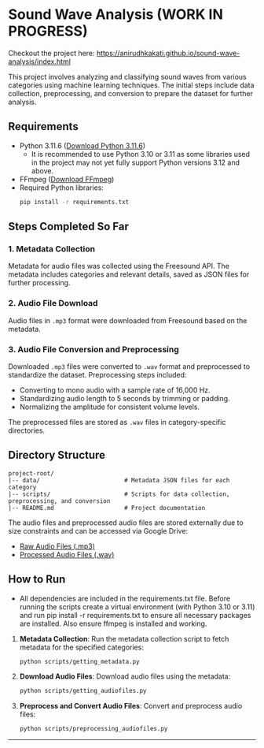 # Sound Wave Analysis (WORK IN PROGRESS)
Checkout the project here: https://anirudhkakati.github.io/sound-wave-analysis/index.html

This project involves analyzing and classifying sound waves from various categories using machine learning techniques. The initial steps include data collection, preprocessing, and conversion to prepare the dataset for further analysis.

## Requirements
- Python 3.11.6 ([Download Python 3.11.6](https://www.python.org/downloads/release/python-3116/))
  - It is recommended to use Python 3.10 or 3.11 as some libraries used in the project may not yet fully support Python versions 3.12 and above.
- FFmpeg ([Download FFmpeg](https://ffmpeg.org/download.html))
- Required Python libraries:
  ```bash
  pip install -r requirements.txt
  ```

## Steps Completed So Far

### 1. Metadata Collection
Metadata for audio files was collected using the Freesound API. The metadata includes categories and relevant details, saved as JSON files for further processing.

### 2. Audio File Download
Audio files in `.mp3` format were downloaded from Freesound based on the metadata.

### 3. Audio File Conversion and Preprocessing
Downloaded `.mp3` files were converted to `.wav` format and preprocessed to standardize the dataset. Preprocessing steps included:
- Converting to mono audio with a sample rate of 16,000 Hz.
- Standardizing audio length to 5 seconds by trimming or padding.
- Normalizing the amplitude for consistent volume levels.

The preprocessed files are stored as `.wav` files in category-specific directories.

## Directory Structure
```plaintext
project-root/
|-- data/                        # Metadata JSON files for each category
|-- scripts/                     # Scripts for data collection, preprocessing, and conversion
|-- README.md                    # Project documentation
```

The audio files and preprocessed audio files are stored externally due to size constraints and can be accessed via Google Drive:
- [Raw Audio Files (.mp3)](https://drive.google.com/drive/folders/1Nw9VAKk4MGyr95R4O1fodtEa8DFvYOl8)
- [Processed Audio Files (.wav)](<add_google_drive_link_here>)

## How to Run
- All dependencies are included in the requirements.txt file. Before running the scripts create a virtual environment (with Python 3.10 or 3.11) and run
pip install -r requirements.txt to ensure all necessary packages are installed. Also ensure ffmpeg is installed and working.

1. **Metadata Collection**:
   Run the metadata collection script to fetch metadata for the specified categories:
   ```bash
   python scripts/getting_metadata.py
   ```
2. **Download Audio Files**:
   Download audio files using the metadata:
   ```bash
   python scripts/getting_audiofiles.py
   ```
3. **Preprocess and Convert Audio Files**:
   Convert and preprocess audio files:
   ```bash
   python scripts/preprocessing_audiofiles.py
   ```

---
